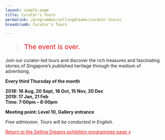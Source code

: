 ```yaml
---
layout: simple-page
title: Curator’s Tours
permalink: /programmes/sellingdreams/curator-tours/
breadcrumb: Curator’s Tours

---
```


<blockquote style="color: #E21216; font-size: 150%;">The event is over.</blockquote>

Join our curator-led tours and discover the rich treasures and fascinating stories of Singapore’s published heritage through the medium of advertising.

__Every third Thursday of the month__

__2018: 16 Aug, 20 Sept, 18 Oct, 15 Nov, 20 Dec__<br>
__2019: 17 Jan, 21 Feb__<br>
__Time: 7:00pm – 8:00pm__

__Meeting point: Level 10, Gallery entrance__

_Free admission. Tours will be conducted in English._

<a href="/exhibitions/past-exhibitions/sellingdreams/programmes/" style="color:#E21216;">Return to the Selling Dreams exhibition programmes page &#187;</a>
